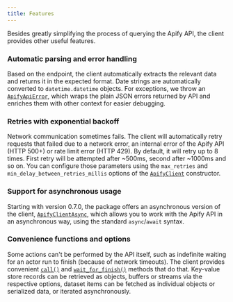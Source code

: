 ```yaml
---
title: Features
---
```


Besides greatly simplifying the process of querying the Apify API, the client provides other useful features.

### Automatic parsing and error handling

Based on the endpoint, the client automatically extracts the relevant data
and returns it in the expected format.
Date strings are automatically converted to `datetime.datetime` objects.
For exceptions, we throw an [`ApifyApiError`](../reference/class/ApifyApiError),
which wraps the plain JSON errors returned by API and enriches them with other context for easier debugging.

### Retries with exponential backoff

Network communication sometimes fails.
The client will automatically retry requests that failed due to a network error,
an internal error of the Apify API (HTTP 500+) or rate limit error (HTTP 429).
By default, it will retry up to 8 times.
First retry will be attempted after ~500ms, second after ~1000ms and so on.
You can configure those parameters using the `max_retries` and `min_delay_between_retries_millis` options
of the [`ApifyClient`](../reference/class/ApifyClient) constructor.

### Support for asynchronous usage

Starting with version 0.7.0, the package offers an asynchronous version of the client,
[`ApifyClientAsync`](../reference/class/ApifyClientAsync),
which allows you to work with the Apify API in an asynchronous way, using the standard `async`/`await` syntax.

### Convenience functions and options

Some actions can't be performed by the API itself, such as indefinite waiting for an actor run to finish (because of network timeouts).
The client provides convenient [`call()`](../reference/class/ActorClient#call)
and [`wait_for_finish()`](../reference/class/ActorClient#wait_for_finish) methods that do that.
Key-value store records can be retrieved as objects, buffers or streams via the respective options,
dataset items can be fetched as individual objects or serialized data, or iterated asynchronously.
